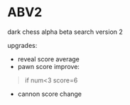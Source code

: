 # ABV2
dark chess alpha beta search version 2  
   
upgrades:  
*  reveal score average  
*  pawn score improve:  
>  if num<3 score=6  
*  cannon score change  
